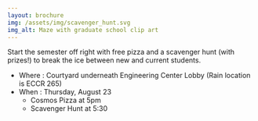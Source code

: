 ```yaml
---
layout: brochure
img: /assets/img/scavenger_hunt.svg
img_alt: Maze with graduate school clip art
---
```


Start the semester off right with free pizza and a scavenger hunt (with prizes!) to break the ice between new and current students. 

- Where : Courtyard underneath Engineering Center Lobby (Rain location is ECCR 265)
- When : Thursday, August 23
	- Cosmos Pizza at 5pm 
	- Scavenger Hunt at 5:30

<!--more-->